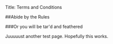 Title: Terms and Conditions

##Abide by the Rules 

###Or you will be tar'd and feathered

Juuuuust another test page. Hopefully this works. 
